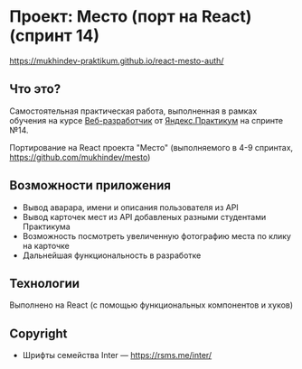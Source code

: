 # Проект: Место (порт на React) (спринт 14)

https://mukhindev-praktikum.github.io/react-mesto-auth/

## Что это?

Самостоятельная практическая работа, выполненная в рамках обучения на курсе [Веб-разработчик](https://praktikum.yandex.ru/web) от [Яндекс.Практикум](https://praktikum.yandex.ru) на спринте №14.

Портирование на React проекта "Место" (выполняемого в 4-9 спринтах, https://github.com/mukhindev/mesto)

## Возможности приложения
* Вывод аварара, имени и описания пользователя из API
* Вывод карточек мест из API добавленых разными студентами Практикума
* Возможность посмотреть увеличенную фотографию места по клику на карточке
* Дальнейшая функциональность в разработке

## Технологии

Выполнено на React (с помощью функциональных компонентов и хуков)

## Copyright

* Шрифты семейства Inter — https://rsms.me/inter/
